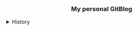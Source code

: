 <div align="center">
<h3>My personal GitBlog</h3>
<!-- <h4>Use the <a href ='https://github.com/DavideBri/Gesko'>Gesko</a></h4> -->
</div>

<details>
  <summary>History</summary>
  <div align="left">
<h4>2025-01-12 (완료)</h4>
<h5>- 태그페이지 <a href ='https://github.com/pozuhtuhv/pozuhtuhv.github.io/blob/main/auto_tag.py'>자동화</a>  / <a href ='https://github.com/pozuhtuhv/pozuhtuhv.github.io/actions/workflows/make_folder.yml'>참고</a></h5>
<h4>2025-01-07 (완료)</h4>
<h5>- 테마변경(<a href ='https://github.com/DavideBri/Gesko'>Gesko</a>) 및 재업로드 / <a href ='https://pozuhtuhv.github.io/'>참고</a></h5>
<h4>2025-01-03 ~ 2025-01-07 (완료)</h4>
<h5>- 테마 변경 작업 <a href='https://just-the-docs.com/'>Just the Docs</a> -> <a href ='https://github.com/DavideBri/Gesko'>Gesko</a></h5>
</div>
</details>


<!-- 

Run local server:

```bash
$ git clone https://github.com/DavideBri/Gesko.git
$ cd Gesko
$ bundle install
$ bundle exec jekyll build
$ bundle exec jekyll serve
```

localhost:4000